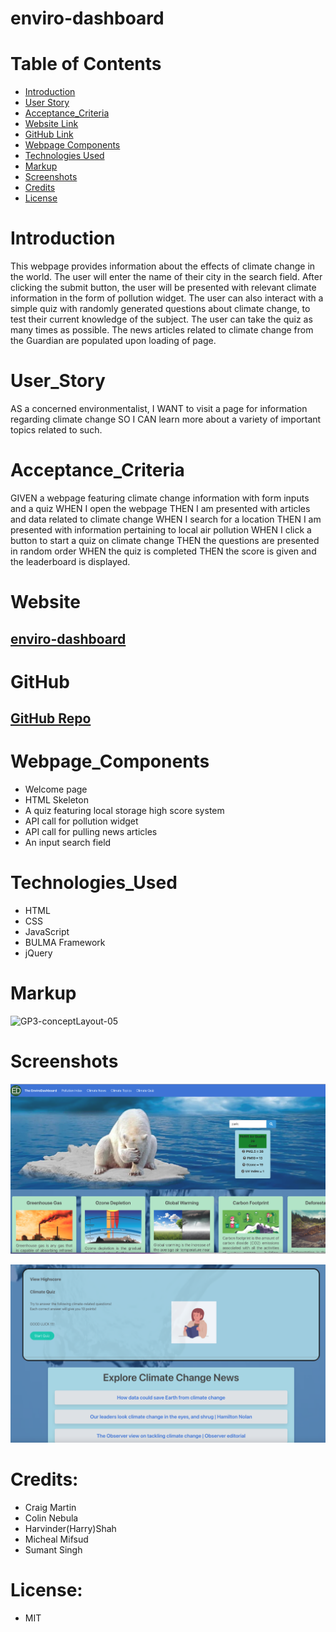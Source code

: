 # enviro-dashboard

# Table of Contents

* [Introduction](#Introduction)
* [User Story](#User_Story)
* [Acceptance_Criteria](#Acceptance_Criteria)
* [Website Link](#Website)
* [GitHub Link](#GitHub)
* [Webpage Components](#Webpage_Components)
* [Technologies Used](#Technologies_Used)
* [Markup](#Markup)
* [Screenshots](#Screenshots)
* [Credits](#Credits)
* [License](#License)



#  Introduction
This webpage provides information about the effects of climate change in the world. The user will enter the name of their city in the search field. After clicking the submit button, the user will be presented with relevant climate information in the form of pollution widget. The user can also interact with a simple quiz with randomly generated questions about climate change, to test their current knowledge of the subject. The user can take the quiz as many times as possible. The news articles related to climate change from the Guardian are populated upon loading of page.

# User_Story
AS a concerned environmentalist,
I WANT to visit a page for information regarding climate change
SO I CAN learn more about a variety of important topics related to such.

# Acceptance_Criteria
GIVEN a webpage featuring climate change information with form inputs and a quiz
WHEN I open the webpage
THEN I am presented with articles and data related to climate change
WHEN I search for a location
THEN I am presented with information pertaining to local air pollution 
WHEN I click a button to start a quiz on climate change
THEN the questions are presented in random order
WHEN the quiz is completed
THEN the score is given and the leaderboard is displayed.

# Website
## [enviro-dashboard](https://theteam33333.github.io/enviro-dashboard/)


# GitHub 
## [GitHub Repo](https://github.com/theteam33333/enviro-dashboard/)
# Webpage_Components
* Welcome page 
* HTML Skeleton
* A quiz featuring local storage high score system
* API call for pollution widget
* API call for pulling news articles
* An input search field

# Technologies_Used
* HTML
* CSS
* JavaScript
* BULMA Framework
* jQuery


# Markup
![GP3-conceptLayout-05](https://user-images.githubusercontent.com/57843842/128086175-0038eb7a-d9a3-42d6-a770-722d40bc2f33.jpg)


# Screenshots

![image-1](./assets/images/image-1.png)


![image-2](./assets/images/image-2.png)
# Credits: 
* Craig Martin
* Colin Nebula
* Harvinder(Harry)Shah
* Micheal Mifsud
* Sumant Singh

# License: 
* MIT